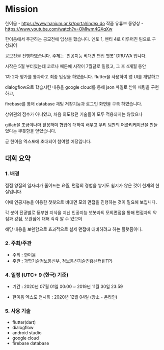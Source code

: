 # Mission
한이음 - https://www.hanium.or.kr/portal/index.do
작품 유튜브 동영상  - https://www.youtube.com/watch?v=OMIwm4GXqXw

한이음에서 주관하는 공모전에 입상을 했습니다. 멘토 1, 멘티 4로 이루어진 팀으로 구성되어

공모전을 진행하였습니다. 주제는 '인공지능 비대면 면접 챗봇' DRUWA 입니다.

시작은 5월 부터였는데 코로나 때문에 시작이 7월달로 밀렸고, 그 후 4개월 동안

1차 2차 평가를 통과하고 최종 입상을 하였습니다. flutter을 사용하여 앱 UI를 개발하고

dialogflow으로 학습시킨 내용을 google cloud를 통해 json 파일로 받아 채팅을 구현하고, 

firebase를 통해 database 채팅 저장기능과 로그인 화면을 구축 하였습니다.

상위권의 점수가 아니였고, 처음 의도했던 기술들이 모두 적용되지는 않았으나

gitlab을 조금이나마 활용하며 협업에 대하여 배우고 우리 팀만의 어플리케이션을 만들었다는 뿌듯함을 얻었습니다.

곧 한이음 엑스포에 초대되어 참여할 예정입니다.


## 대회 요약

### 1. 배경 

점점 양질의 일자리가 줄어드는 요즘, 면접의 경험을 쌓기도 쉽지가 않은 것이 현재의 현실입니다.

이에 인공지능을 이용한 챗봇으로 비대면 모의 면접을 진행하는 것이 필요해 보입니다. 

각 분야 전공별로 풍부한 지식을 지닌 인공지능 챗봇과의 모의면접을 통해 면접자의 약점과 강점, 보완점에 대해 각각 알 수 있으며 

해당 내용을 보완함으로 효과적으로 실제 면접에 대비하려고 하는 플랫폼이다.


### 2. 주최/주관

- 주최 : 한이음
- 주관 : 과학기술정보통신부, 정보통신기술진흥센터(IITP)


### 4. 일정 (UTC+ 9 (한국) 기준)

- 기간 : 2020년 07월 01일 00:00 ~ 2019년 11월 30일 23:59 

- 한이음 엑스포 전시회 : 2020년 12월 04일 (장소 - 온라인)

### 5. 사용 기술

 - flutter(dart)
 - dialogflow
 - android studio
 - google cloud
 - firebase database
